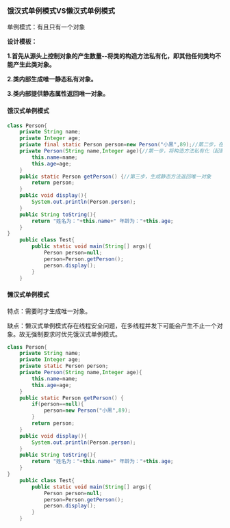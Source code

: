 ### 饿汉式单例模式VS懒汉式单例模式

单例模式：有且只有一个对象

**设计模板：**

**1.首先从源头上控制对象的产生数量--将类的构造方法私有化，即其他任何类均不能产生此类对象。**

**2.类内部生成唯一静态私有对象。**

**3.类内部提供静态属性返回唯一对象。**

#### 饿汉式单例模式

```java
class Person{
    private String name;
    private Integer age;
    private final static Person person=new Person("小黑",89);//第二步，在类内部生成唯一静态私有对象
    private Person(String name,Integer age){//第一步，将构造方法私有化（起到从源头上阻止生成多个对象）
        this.name=name;
        this.age=age;
    }
    public static Person getPerson() {//第三步，生成静态方法返回唯一对象
        return person;
    }
    public void display(){
        System.out.println(Person.person);
    }
    public String toString(){
        return "姓名为："+this.name+" 年龄为："+this.age;
    }
}
    public class Test{
        public static void main(String[] args){
            Person person=null;
            person=Person.getPerson();
            person.display();
        }
    }
```

#### 懒汉式单例模式

特点：需要时才生成唯一对象。

缺点：懒汉式单例模式存在线程安全问题，在多线程并发下可能会产生不止一个对象。故无强制要求时优先饿汉式单例模式。

```java
class Person{
    private String name;
    private Integer age;
    private static Person person;
    private Person(String name,Integer age){
        this.name=name;
        this.age=age;
    }
    public static Person getPerson() {
        if(person==null){ 
            person=new Person("小黑",89);
        }
        return person;
    }
    public void display(){
        System.out.println(Person.person);
    }
    public String toString(){
        return "姓名为："+this.name+" 年龄为："+this.age;
    }
}
    public class Test{
        public static void main(String[] args){
            Person person=null;
            person=Person.getPerson();
            person.display();
        }
    }
```

